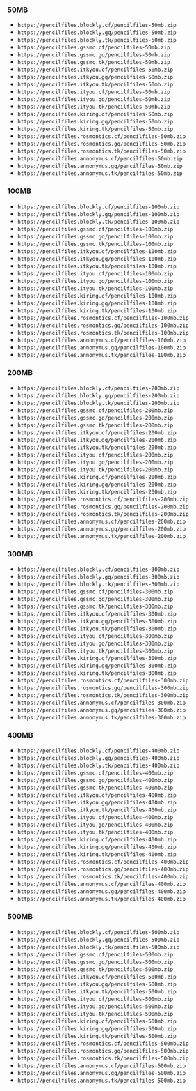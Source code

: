 ### 50MB

- ```https://pencilfiles.blockly.cf/pencilfiles-50mb.zip```
- ```https://pencilfiles.blockly.gq/pencilfiles-50mb.zip```
- ```https://pencilfiles.blockly.tk/pencilfiles-50mb.zip```
- ```https://pencilfiles.gssmc.cf/pencilfiles-50mb.zip```
- ```https://pencilfiles.gssmc.gq/pencilfiles-50mb.zip```
- ```https://pencilfiles.gssmc.tk/pencilfiles-50mb.zip```
- ```https://pencilfiles.itkyou.cf/pencilfiles-50mb.zip```
- ```https://pencilfiles.itkyou.gq/pencilfiles-50mb.zip```
- ```https://pencilfiles.itkyou.tk/pencilfiles-50mb.zip```
- ```https://pencilfiles.ityou.cf/pencilfiles-50mb.zip```
- ```https://pencilfiles.ityou.gq/pencilfiles-50mb.zip```
- ```https://pencilfiles.ityou.tk/pencilfiles-50mb.zip```
- ```https://pencilfiles.kiring.cf/pencilfiles-50mb.zip```
- ```https://pencilfiles.kiring.gq/pencilfiles-50mb.zip```
- ```https://pencilfiles.kiring.tk/pencilfiles-50mb.zip```
- ```https://pencilfiles.rosmontics.cf/pencilfiles-50mb.zip```
- ```https://pencilfiles.rosmontics.gq/pencilfiles-50mb.zip```
- ```https://pencilfiles.rosmontics.tk/pencilfiles-50mb.zip```
- ```https://pencilfiles.annonymus.cf/pencilfiles-50mb.zip```
- ```https://pencilfiles.annonymus.gq/pencilfiles-50mb.zip```
- ```https://pencilfiles.annonymus.tk/pencilfiles-50mb.zip```
    
### 100MB

- ```https://pencilfiles.blockly.cf/pencilfiles-100mb.zip```
- ```https://pencilfiles.blockly.gq/pencilfiles-100mb.zip```
- ```https://pencilfiles.blockly.tk/pencilfiles-100mb.zip```
- ```https://pencilfiles.gssmc.cf/pencilfiles-100mb.zip```
- ```https://pencilfiles.gssmc.gq/pencilfiles-100mb.zip```
- ```https://pencilfiles.gssmc.tk/pencilfiles-100mb.zip```
- ```https://pencilfiles.itkyou.cf/pencilfiles-100mb.zip```
- ```https://pencilfiles.itkyou.gq/pencilfiles-100mb.zip```
- ```https://pencilfiles.itkyou.tk/pencilfiles-100mb.zip```
- ```https://pencilfiles.ityou.cf/pencilfiles-100mb.zip```
- ```https://pencilfiles.ityou.gq/pencilfiles-100mb.zip```
- ```https://pencilfiles.ityou.tk/pencilfiles-100mb.zip```
- ```https://pencilfiles.kiring.cf/pencilfiles-100mb.zip```
- ```https://pencilfiles.kiring.gq/pencilfiles-100mb.zip```
- ```https://pencilfiles.kiring.tk/pencilfiles-100mb.zip```
- ```https://pencilfiles.rosmontics.cf/pencilfiles-100mb.zip```
- ```https://pencilfiles.rosmontics.gq/pencilfiles-100mb.zip```
- ```https://pencilfiles.rosmontics.tk/pencilfiles-100mb.zip```
- ```https://pencilfiles.annonymus.cf/pencilfiles-100mb.zip```
- ```https://pencilfiles.annonymus.gq/pencilfiles-100mb.zip```
- ```https://pencilfiles.annonymus.tk/pencilfiles-100mb.zip```

### 200MB

- ```https://pencilfiles.blockly.cf/pencilfiles-200mb.zip```
- ```https://pencilfiles.blockly.gq/pencilfiles-200mb.zip```
- ```https://pencilfiles.blockly.tk/pencilfiles-200mb.zip```
- ```https://pencilfiles.gssmc.cf/pencilfiles-200mb.zip```
- ```https://pencilfiles.gssmc.gq/pencilfiles-200mb.zip```
- ```https://pencilfiles.gssmc.tk/pencilfiles-200mb.zip```
- ```https://pencilfiles.itkyou.cf/pencilfiles-200mb.zip```
- ```https://pencilfiles.itkyou.gq/pencilfiles-200mb.zip```
- ```https://pencilfiles.itkyou.tk/pencilfiles-200mb.zip```
- ```https://pencilfiles.ityou.cf/pencilfiles-200mb.zip```
- ```https://pencilfiles.ityou.gq/pencilfiles-200mb.zip```
- ```https://pencilfiles.ityou.tk/pencilfiles-200mb.zip```
- ```https://pencilfiles.kiring.cf/pencilfiles-200mb.zip```
- ```https://pencilfiles.kiring.gq/pencilfiles-200mb.zip```
- ```https://pencilfiles.kiring.tk/pencilfiles-200mb.zip```
- ```https://pencilfiles.rosmontics.cf/pencilfiles-200mb.zip```
- ```https://pencilfiles.rosmontics.gq/pencilfiles-200mb.zip```
- ```https://pencilfiles.rosmontics.tk/pencilfiles-200mb.zip```
- ```https://pencilfiles.annonymus.cf/pencilfiles-200mb.zip```
- ```https://pencilfiles.annonymus.gq/pencilfiles-200mb.zip```
- ```https://pencilfiles.annonymus.tk/pencilfiles-200mb.zip```

### 300MB

- ```https://pencilfiles.blockly.cf/pencilfiles-300mb.zip```
- ```https://pencilfiles.blockly.gq/pencilfiles-300mb.zip```
- ```https://pencilfiles.blockly.tk/pencilfiles-300mb.zip```
- ```https://pencilfiles.gssmc.cf/pencilfiles-300mb.zip```
- ```https://pencilfiles.gssmc.gq/pencilfiles-300mb.zip```
- ```https://pencilfiles.gssmc.tk/pencilfiles-300mb.zip```
- ```https://pencilfiles.itkyou.cf/pencilfiles-300mb.zip```
- ```https://pencilfiles.itkyou.gq/pencilfiles-300mb.zip```
- ```https://pencilfiles.itkyou.tk/pencilfiles-300mb.zip```
- ```https://pencilfiles.ityou.cf/pencilfiles-300mb.zip```
- ```https://pencilfiles.ityou.gq/pencilfiles-300mb.zip```
- ```https://pencilfiles.ityou.tk/pencilfiles-300mb.zip```
- ```https://pencilfiles.kiring.cf/pencilfiles-300mb.zip```
- ```https://pencilfiles.kiring.gq/pencilfiles-300mb.zip```
- ```https://pencilfiles.kiring.tk/pencilfiles-300mb.zip```
- ```https://pencilfiles.rosmontics.cf/pencilfiles-300mb.zip```
- ```https://pencilfiles.rosmontics.gq/pencilfiles-300mb.zip```
- ```https://pencilfiles.rosmontics.tk/pencilfiles-300mb.zip```
- ```https://pencilfiles.annonymus.cf/pencilfiles-300mb.zip```
- ```https://pencilfiles.annonymus.gq/pencilfiles-300mb.zip```
- ```https://pencilfiles.annonymus.tk/pencilfiles-300mb.zip```

### 400MB

- ```https://pencilfiles.blockly.cf/pencilfiles-400mb.zip```
- ```https://pencilfiles.blockly.gq/pencilfiles-400mb.zip```
- ```https://pencilfiles.blockly.tk/pencilfiles-400mb.zip```
- ```https://pencilfiles.gssmc.cf/pencilfiles-400mb.zip```
- ```https://pencilfiles.gssmc.gq/pencilfiles-400mb.zip```
- ```https://pencilfiles.gssmc.tk/pencilfiles-400mb.zip```
- ```https://pencilfiles.itkyou.cf/pencilfiles-400mb.zip```
- ```https://pencilfiles.itkyou.gq/pencilfiles-400mb.zip```
- ```https://pencilfiles.itkyou.tk/pencilfiles-400mb.zip```
- ```https://pencilfiles.ityou.cf/pencilfiles-400mb.zip```
- ```https://pencilfiles.ityou.gq/pencilfiles-400mb.zip```
- ```https://pencilfiles.ityou.tk/pencilfiles-400mb.zip```
- ```https://pencilfiles.kiring.cf/pencilfiles-400mb.zip```
- ```https://pencilfiles.kiring.gq/pencilfiles-400mb.zip```
- ```https://pencilfiles.kiring.tk/pencilfiles-400mb.zip```
- ```https://pencilfiles.rosmontics.cf/pencilfiles-400mb.zip```
- ```https://pencilfiles.rosmontics.gq/pencilfiles-400mb.zip```
- ```https://pencilfiles.rosmontics.tk/pencilfiles-400mb.zip```
- ```https://pencilfiles.annonymus.cf/pencilfiles-400mb.zip```
- ```https://pencilfiles.annonymus.gq/pencilfiles-400mb.zip```
- ```https://pencilfiles.annonymus.tk/pencilfiles-400mb.zip```

### 500MB

- ```https://pencilfiles.blockly.cf/pencilfiles-500mb.zip```
- ```https://pencilfiles.blockly.gq/pencilfiles-500mb.zip```
- ```https://pencilfiles.blockly.tk/pencilfiles-500mb.zip```
- ```https://pencilfiles.gssmc.cf/pencilfiles-500mb.zip```
- ```https://pencilfiles.gssmc.gq/pencilfiles-500mb.zip```
- ```https://pencilfiles.gssmc.tk/pencilfiles-500mb.zip```
- ```https://pencilfiles.itkyou.cf/pencilfiles-500mb.zip```
- ```https://pencilfiles.itkyou.gq/pencilfiles-500mb.zip```
- ```https://pencilfiles.itkyou.tk/pencilfiles-500mb.zip```
- ```https://pencilfiles.ityou.cf/pencilfiles-500mb.zip```
- ```https://pencilfiles.ityou.gq/pencilfiles-500mb.zip```
- ```https://pencilfiles.ityou.tk/pencilfiles-500mb.zip```
- ```https://pencilfiles.kiring.cf/pencilfiles-500mb.zip```
- ```https://pencilfiles.kiring.gq/pencilfiles-500mb.zip```
- ```https://pencilfiles.kiring.tk/pencilfiles-500mb.zip```
- ```https://pencilfiles.rosmontics.cf/pencilfiles-500mb.zip```
- ```https://pencilfiles.rosmontics.gq/pencilfiles-500mb.zip```
- ```https://pencilfiles.rosmontics.tk/pencilfiles-500mb.zip```
- ```https://pencilfiles.annonymus.cf/pencilfiles-500mb.zip```
- ```https://pencilfiles.annonymus.gq/pencilfiles-500mb.zip```
- ```https://pencilfiles.annonymus.tk/pencilfiles-500mb.zip```

